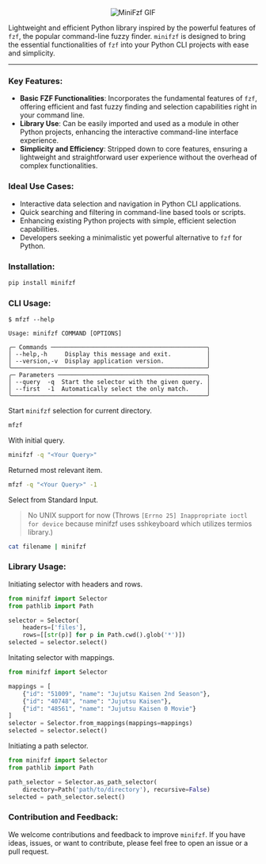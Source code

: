 <div align="center">
  <img src="https://github.com/synacktraa/minifzf/assets/91981716/8d4132dd-b873-4921-a2a2-2b2ede989a74" alt="MiniFzf GIF">
</div>

Lightweight and efficient Python library inspired by the powerful features of `fzf`, the popular command-line fuzzy finder. `minifzf` is designed to bring the essential functionalities of `fzf` into your Python CLI projects with ease and simplicity.

---

### Key Features:
- **Basic FZF Functionalities**: Incorporates the fundamental features of `fzf`, offering efficient and fast fuzzy finding and selection capabilities right in your command line.
- **Library Use**: Can be easily imported and used as a module in other Python projects, enhancing the interactive command-line interface experience.
- **Simplicity and Efficiency**: Stripped down to core features, ensuring a lightweight and straightforward user experience without the overhead of complex functionalities.

### Ideal Use Cases:
- Interactive data selection and navigation in Python CLI applications.
- Quick searching and filtering in command-line based tools or scripts.
- Enhancing existing Python projects with simple, efficient selection capabilities.
- Developers seeking a minimalistic yet powerful alternative to `fzf` for Python.

### Installation:

```bash
pip install minifzf
```

### CLI Usage:

```
$ mfzf --help

Usage: minifzf COMMAND [OPTIONS]

╭─ Commands ────────────────────────────────────────────╮
│ --help,-h     Display this message and exit.          │
│ --version,-v  Display application version.            │
╰───────────────────────────────────────────────────────╯
╭─ Parameters ──────────────────────────────────────────╮
│ --query  -q  Start the selector with the given query. │
│ --first  -1  Automatically select the only match.     │
╰───────────────────────────────────────────────────────╯
```

Start `minifzf` selection for current directory.

```bash
mfzf
```

With initial query.

```bash
minifzf -q "<Your Query>"
```

Returned most relevant item.

```bash
mfzf -q "<Your Query>" -1
```

Select from Standard Input.

> No UNIX support for now (Throws `[Errno 25] Inappropriate ioctl for device` because minifzf uses sshkeyboard which utilizes termios library.)
```bash
cat filename | minifzf
```

### Library Usage:

Initiating selector with headers and rows.

```python
from minifzf import Selector
from pathlib import Path

selector = Selector(
    headers=['files'],
    rows=[[str(p)] for p in Path.cwd().glob('*')])
selected = selector.select()
```

Initating selector with mappings.

```python
from minifzf import Selector

mappings = [
    {"id": "51009", "name": "Jujutsu Kaisen 2nd Season"},
    {"id": "40748", "name": "Jujutsu Kaisen"},
    {"id": "48561", "name": "Jujutsu Kaisen 0 Movie"}
]
selector = Selector.from_mappings(mappings=mappings)
selected = selector.select()
```

Initiating a path selector.

```python
from minifzf import Selector
from pathlib import Path

path_selector = Selector.as_path_selector(
    directory=Path('path/to/directory'), recursive=False)
selected = path_selector.select()
```

### Contribution and Feedback:
We welcome contributions and feedback to improve `minifzf`. If you have ideas, issues, or want to contribute, please feel free to open an issue or a pull request.
